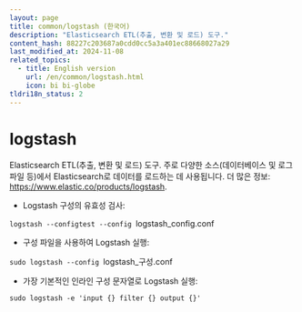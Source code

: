 ```yaml
---
layout: page
title: common/logstash (한국어)
description: "Elasticsearch ETL(추출, 변환 및 로드) 도구."
content_hash: 88227c203687a0cdd0cc5a3a401ec88668027a29
last_modified_at: 2024-11-08
related_topics:
  - title: English version
    url: /en/common/logstash.html
    icon: bi bi-globe
tldri18n_status: 2
---
```

# logstash

Elasticsearch ETL(추출, 변환 및 로드) 도구.
주로 다양한 소스(데이터베이스 및 로그 파일 등)에서 Elasticsearch로 데이터를 로드하는 데 사용됩니다.
더 많은 정보: <https://www.elastic.co/products/logstash>.

- Logstash 구성의 유효성 검사:

`logstash --configtest --config `<span class="tldr-var badge badge-pill bg-dark-lm bg-white-dm text-white-lm text-dark-dm font-weight-bold">logstash_config.conf</span>

- 구성 파일을 사용하여 Logstash 실행:

`sudo logstash --config `<span class="tldr-var badge badge-pill bg-dark-lm bg-white-dm text-white-lm text-dark-dm font-weight-bold">logstash_구성.conf</span>

- 가장 기본적인 인라인 구성 문자열로 Logstash 실행:

`sudo logstash -e 'input {} filter {} output {}'`
